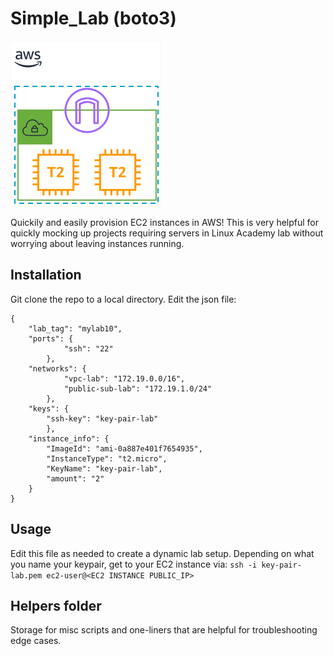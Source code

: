 # Simple_Lab (boto3)

![Lab Visual](imgs/botolab.png?raw=true "Boto3 Lab")

Quickily and easily provision EC2 instances in AWS! This is very helpful for quickly mocking up projects requiring servers in Linux Academy lab without worrying about leaving instances running.

## Installation

Git clone the repo to a local directory.
Edit the json file:
```
{
    "lab_tag": "mylab10",
    "ports": {
            "ssh": "22"
        },
    "networks": {
            "vpc-lab": "172.19.0.0/16",
            "public-sub-lab": "172.19.1.0/24"
        },
    "keys": {
        "ssh-key": "key-pair-lab"
        },
    "instance_info": {
        "ImageId": "ami-0a887e401f7654935",
        "InstanceType": "t2.micro",
        "KeyName": "key-pair-lab",
        "amount": "2"
    }
}
```

## Usage

Edit this file as needed to create a dynamic lab setup.  Depending on what you name your keypair, get to your EC2 instance via:
`ssh -i key-pair-lab.pem ec2-user@<EC2 INSTANCE PUBLIC_IP>`


## Helpers folder

Storage for misc scripts and one-liners that are helpful for troubleshooting edge cases.
